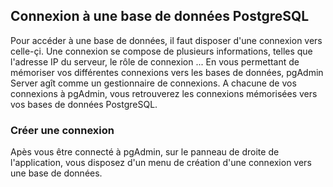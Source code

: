 ## Connexion à une base de données PostgreSQL
Pour accéder à une base de données, il faut disposer d'une connexion vers celle-çi. Une connexion se compose de plusieurs informations, telles que l'adresse IP du serveur, le rôle de connexion ...
En vous permettant de mémoriser vos différentes connexions vers les bases de données, pgAdmin Server agît comme un gestionnaire de connexions.
A chacune de vos connexions à pgAdmin, vous retrouverez les connexions mémorisées vers vos bases de données PostgreSQL.

### Créer une connexion
Apès vous être connecté à pgAdmin, sur le panneau de droite de l'application, vous disposez d'un menu de création d'une connexion vers une base de données.
